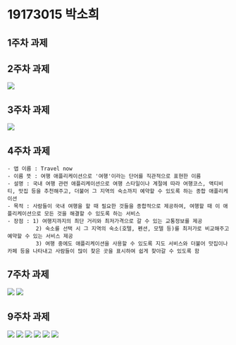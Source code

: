 # 19173015 박소희

## 1주차 과제

## 2주차 과제
<img width="" height="" src="./Png/2주차.png"></img>

## 3주차 과제
<img width="" height="" src="./Png/3주차.png"></img>

## 4주차 과제
    - 앱 이름 : Travel now
    - 이름 뜻 : 여행 애플리케이션으로 '여행'이라는 단어를 직관적으로 표현한 이름
    - 설명 : 국내 여행 관련 애플리케이션으로 여행 스타일이나 계절에 따라 여행코스, 액티비티, 맛집 등을 추천해주고, 더불어 그 지역의 숙소까지 예약할 수 있도록 하는 종합 애플리케이션
    - 목적 : 사람들이 국내 여행을 할 때 필요한 것들을 종합적으로 제공하여, 여행할 때 이 애플리케이션으로 모든 것을 해결할 수 있도록 하는 서비스
    - 장점 : 1) 여행지까지의 최단 거리와 최저가격으로 갈 수 있는 교통정보를 제공
             2) 숙소를 선택 시 그 지역의 숙소(호텔, 펜션, 모텔 등)를 최저가로 비교해주고 예약할 수 있는 서비스 제공
             3) 여행 중에도 애플리케이션을 사용할 수 있도록 지도 서비스와 더불어 맛집이나 카페 등을 나타내고 사람들이 많이 찾은 곳을 표시하여 쉽게 찾아갈 수 있도록 함

## 7주차 과제
<img width="" height="" src="./Png/7주차_1.PNG"></img>
<img width="" height="" src="./Png/7주차_2.PNG"></img>

## 9주차 과제
<img width="" height="" src="./Png/9주차_1.PNG"></img>
<img width="" height="" src="./Png/9주차_2.PNG"></img>
<img width="" height="" src="./Png/9주차_3.PNG"></img>
<img width="" height="" src="./Png/9주차_4.PNG"></img>
<img width="" height="" src="./Png/9주차_5.PNG"></img>
<img width="" height="" src="./Png/9주차_6.PNG"></img>
